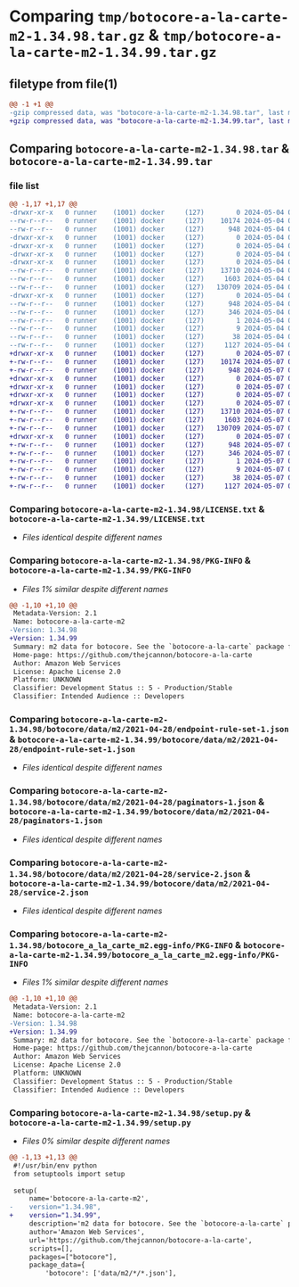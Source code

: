 # Comparing `tmp/botocore-a-la-carte-m2-1.34.98.tar.gz` & `tmp/botocore-a-la-carte-m2-1.34.99.tar.gz`

## filetype from file(1)

```diff
@@ -1 +1 @@
-gzip compressed data, was "botocore-a-la-carte-m2-1.34.98.tar", last modified: Sat May  4 01:01:31 2024, max compression
+gzip compressed data, was "botocore-a-la-carte-m2-1.34.99.tar", last modified: Tue May  7 01:02:33 2024, max compression
```

## Comparing `botocore-a-la-carte-m2-1.34.98.tar` & `botocore-a-la-carte-m2-1.34.99.tar`

### file list

```diff
@@ -1,17 +1,17 @@
-drwxr-xr-x   0 runner    (1001) docker     (127)        0 2024-05-04 01:01:31.546182 botocore-a-la-carte-m2-1.34.98/
--rw-r--r--   0 runner    (1001) docker     (127)    10174 2024-05-04 01:01:31.000000 botocore-a-la-carte-m2-1.34.98/LICENSE.txt
--rw-r--r--   0 runner    (1001) docker     (127)      948 2024-05-04 01:01:31.546182 botocore-a-la-carte-m2-1.34.98/PKG-INFO
-drwxr-xr-x   0 runner    (1001) docker     (127)        0 2024-05-04 01:01:31.542182 botocore-a-la-carte-m2-1.34.98/botocore/
-drwxr-xr-x   0 runner    (1001) docker     (127)        0 2024-05-04 01:01:31.542182 botocore-a-la-carte-m2-1.34.98/botocore/data/
-drwxr-xr-x   0 runner    (1001) docker     (127)        0 2024-05-04 01:01:31.542182 botocore-a-la-carte-m2-1.34.98/botocore/data/m2/
-drwxr-xr-x   0 runner    (1001) docker     (127)        0 2024-05-04 01:01:31.546182 botocore-a-la-carte-m2-1.34.98/botocore/data/m2/2021-04-28/
--rw-r--r--   0 runner    (1001) docker     (127)    13710 2024-05-04 01:01:11.000000 botocore-a-la-carte-m2-1.34.98/botocore/data/m2/2021-04-28/endpoint-rule-set-1.json
--rw-r--r--   0 runner    (1001) docker     (127)     1603 2024-05-04 01:01:11.000000 botocore-a-la-carte-m2-1.34.98/botocore/data/m2/2021-04-28/paginators-1.json
--rw-r--r--   0 runner    (1001) docker     (127)   130709 2024-05-04 01:01:11.000000 botocore-a-la-carte-m2-1.34.98/botocore/data/m2/2021-04-28/service-2.json
-drwxr-xr-x   0 runner    (1001) docker     (127)        0 2024-05-04 01:01:31.546182 botocore-a-la-carte-m2-1.34.98/botocore_a_la_carte_m2.egg-info/
--rw-r--r--   0 runner    (1001) docker     (127)      948 2024-05-04 01:01:31.000000 botocore-a-la-carte-m2-1.34.98/botocore_a_la_carte_m2.egg-info/PKG-INFO
--rw-r--r--   0 runner    (1001) docker     (127)      346 2024-05-04 01:01:31.000000 botocore-a-la-carte-m2-1.34.98/botocore_a_la_carte_m2.egg-info/SOURCES.txt
--rw-r--r--   0 runner    (1001) docker     (127)        1 2024-05-04 01:01:31.000000 botocore-a-la-carte-m2-1.34.98/botocore_a_la_carte_m2.egg-info/dependency_links.txt
--rw-r--r--   0 runner    (1001) docker     (127)        9 2024-05-04 01:01:31.000000 botocore-a-la-carte-m2-1.34.98/botocore_a_la_carte_m2.egg-info/top_level.txt
--rw-r--r--   0 runner    (1001) docker     (127)       38 2024-05-04 01:01:31.546182 botocore-a-la-carte-m2-1.34.98/setup.cfg
--rw-r--r--   0 runner    (1001) docker     (127)     1127 2024-05-04 01:01:31.000000 botocore-a-la-carte-m2-1.34.98/setup.py
+drwxr-xr-x   0 runner    (1001) docker     (127)        0 2024-05-07 01:02:33.632095 botocore-a-la-carte-m2-1.34.99/
+-rw-r--r--   0 runner    (1001) docker     (127)    10174 2024-05-07 01:02:33.000000 botocore-a-la-carte-m2-1.34.99/LICENSE.txt
+-rw-r--r--   0 runner    (1001) docker     (127)      948 2024-05-07 01:02:33.632095 botocore-a-la-carte-m2-1.34.99/PKG-INFO
+drwxr-xr-x   0 runner    (1001) docker     (127)        0 2024-05-07 01:02:33.628095 botocore-a-la-carte-m2-1.34.99/botocore/
+drwxr-xr-x   0 runner    (1001) docker     (127)        0 2024-05-07 01:02:33.628095 botocore-a-la-carte-m2-1.34.99/botocore/data/
+drwxr-xr-x   0 runner    (1001) docker     (127)        0 2024-05-07 01:02:33.628095 botocore-a-la-carte-m2-1.34.99/botocore/data/m2/
+drwxr-xr-x   0 runner    (1001) docker     (127)        0 2024-05-07 01:02:33.628095 botocore-a-la-carte-m2-1.34.99/botocore/data/m2/2021-04-28/
+-rw-r--r--   0 runner    (1001) docker     (127)    13710 2024-05-07 01:02:11.000000 botocore-a-la-carte-m2-1.34.99/botocore/data/m2/2021-04-28/endpoint-rule-set-1.json
+-rw-r--r--   0 runner    (1001) docker     (127)     1603 2024-05-07 01:02:11.000000 botocore-a-la-carte-m2-1.34.99/botocore/data/m2/2021-04-28/paginators-1.json
+-rw-r--r--   0 runner    (1001) docker     (127)   130709 2024-05-07 01:02:11.000000 botocore-a-la-carte-m2-1.34.99/botocore/data/m2/2021-04-28/service-2.json
+drwxr-xr-x   0 runner    (1001) docker     (127)        0 2024-05-07 01:02:33.632095 botocore-a-la-carte-m2-1.34.99/botocore_a_la_carte_m2.egg-info/
+-rw-r--r--   0 runner    (1001) docker     (127)      948 2024-05-07 01:02:33.000000 botocore-a-la-carte-m2-1.34.99/botocore_a_la_carte_m2.egg-info/PKG-INFO
+-rw-r--r--   0 runner    (1001) docker     (127)      346 2024-05-07 01:02:33.000000 botocore-a-la-carte-m2-1.34.99/botocore_a_la_carte_m2.egg-info/SOURCES.txt
+-rw-r--r--   0 runner    (1001) docker     (127)        1 2024-05-07 01:02:33.000000 botocore-a-la-carte-m2-1.34.99/botocore_a_la_carte_m2.egg-info/dependency_links.txt
+-rw-r--r--   0 runner    (1001) docker     (127)        9 2024-05-07 01:02:33.000000 botocore-a-la-carte-m2-1.34.99/botocore_a_la_carte_m2.egg-info/top_level.txt
+-rw-r--r--   0 runner    (1001) docker     (127)       38 2024-05-07 01:02:33.632095 botocore-a-la-carte-m2-1.34.99/setup.cfg
+-rw-r--r--   0 runner    (1001) docker     (127)     1127 2024-05-07 01:02:33.000000 botocore-a-la-carte-m2-1.34.99/setup.py
```

### Comparing `botocore-a-la-carte-m2-1.34.98/LICENSE.txt` & `botocore-a-la-carte-m2-1.34.99/LICENSE.txt`

 * *Files identical despite different names*

### Comparing `botocore-a-la-carte-m2-1.34.98/PKG-INFO` & `botocore-a-la-carte-m2-1.34.99/PKG-INFO`

 * *Files 1% similar despite different names*

```diff
@@ -1,10 +1,10 @@
 Metadata-Version: 2.1
 Name: botocore-a-la-carte-m2
-Version: 1.34.98
+Version: 1.34.99
 Summary: m2 data for botocore. See the `botocore-a-la-carte` package for more info.
 Home-page: https://github.com/thejcannon/botocore-a-la-carte
 Author: Amazon Web Services
 License: Apache License 2.0
 Platform: UNKNOWN
 Classifier: Development Status :: 5 - Production/Stable
 Classifier: Intended Audience :: Developers
```

### Comparing `botocore-a-la-carte-m2-1.34.98/botocore/data/m2/2021-04-28/endpoint-rule-set-1.json` & `botocore-a-la-carte-m2-1.34.99/botocore/data/m2/2021-04-28/endpoint-rule-set-1.json`

 * *Files identical despite different names*

### Comparing `botocore-a-la-carte-m2-1.34.98/botocore/data/m2/2021-04-28/paginators-1.json` & `botocore-a-la-carte-m2-1.34.99/botocore/data/m2/2021-04-28/paginators-1.json`

 * *Files identical despite different names*

### Comparing `botocore-a-la-carte-m2-1.34.98/botocore/data/m2/2021-04-28/service-2.json` & `botocore-a-la-carte-m2-1.34.99/botocore/data/m2/2021-04-28/service-2.json`

 * *Files identical despite different names*

### Comparing `botocore-a-la-carte-m2-1.34.98/botocore_a_la_carte_m2.egg-info/PKG-INFO` & `botocore-a-la-carte-m2-1.34.99/botocore_a_la_carte_m2.egg-info/PKG-INFO`

 * *Files 1% similar despite different names*

```diff
@@ -1,10 +1,10 @@
 Metadata-Version: 2.1
 Name: botocore-a-la-carte-m2
-Version: 1.34.98
+Version: 1.34.99
 Summary: m2 data for botocore. See the `botocore-a-la-carte` package for more info.
 Home-page: https://github.com/thejcannon/botocore-a-la-carte
 Author: Amazon Web Services
 License: Apache License 2.0
 Platform: UNKNOWN
 Classifier: Development Status :: 5 - Production/Stable
 Classifier: Intended Audience :: Developers
```

### Comparing `botocore-a-la-carte-m2-1.34.98/setup.py` & `botocore-a-la-carte-m2-1.34.99/setup.py`

 * *Files 0% similar despite different names*

```diff
@@ -1,13 +1,13 @@
 #!/usr/bin/env python
 from setuptools import setup
 
 setup(
     name='botocore-a-la-carte-m2',
-    version="1.34.98",
+    version="1.34.99",
     description='m2 data for botocore. See the `botocore-a-la-carte` package for more info.',
     author='Amazon Web Services',
     url='https://github.com/thejcannon/botocore-a-la-carte',
     scripts=[],
     packages=["botocore"],
     package_data={
         'botocore': ['data/m2/*/*.json'],
```

